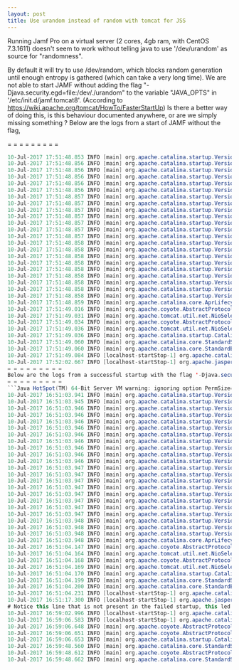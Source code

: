 ```yaml
---
layout: post
title: Use urandom instead of random with tomcat for JSS
---
```


Running Jamf Pro on a virtual server (2 cores, 4gb ram, with CentOS 7.3.1611) doesn't seem to work without telling java to use '/dev/urandom' as source for "randomness".

By default it will try to use /dev/random, which blocks random generation until enough entropy is gathered (which can take a very long time). We are not able to start JAMF without adding the flag "-Djava.security.egd=file:/dev/./urandom" to the variable "JAVA_OPTS" in '/etc/init.d/jamf.tomcat8'.  (According to https://wiki.apache.org/tomcat/HowTo/FasterStartUp) Is there a better way of doing this, is this behaviour documented anywhere, or are we simply missing something ? Below are the logs from a start of JAMF without the flag,

= = = = = = = = =
```Java HotSpot(TM) 64-Bit Server VM warning: ignoring option PermSize=256m; support was removed in 8.0 Java HotSpot(TM) 64-Bit Server VM warning: ignoring option MaxPermSize=256m; support was removed in 8.0
10-Jul-2017 17:51:48.853 INFO [main] org.apache.catalina.startup.VersionLoggerListener.log Server version: Apache Tomcat/8.0.43
10-Jul-2017 17:51:48.856 INFO [main] org.apache.catalina.startup.VersionLoggerListener.log Server built: Mar 28 2017 14:42:59 UTC
10-Jul-2017 17:51:48.856 INFO [main] org.apache.catalina.startup.VersionLoggerListener.log Server number: 8.0.43.0
10-Jul-2017 17:51:48.856 INFO [main] org.apache.catalina.startup.VersionLoggerListener.log OS Name: Linux
10-Jul-2017 17:51:48.856 INFO [main] org.apache.catalina.startup.VersionLoggerListener.log OS Version: 3.10.0-514.16.1.el7.x86_64
10-Jul-2017 17:51:48.856 INFO [main] org.apache.catalina.startup.VersionLoggerListener.log Architecture: amd64
10-Jul-2017 17:51:48.857 INFO [main] org.apache.catalina.startup.VersionLoggerListener.log Java Home: /usr/java/jdk1.8.0_131/jre
10-Jul-2017 17:51:48.857 INFO [main] org.apache.catalina.startup.VersionLoggerListener.log JVM Version: 1.8.0_131-b11
10-Jul-2017 17:51:48.857 INFO [main] org.apache.catalina.startup.VersionLoggerListener.log JVM Vendor: Oracle Corporation
10-Jul-2017 17:51:48.857 INFO [main] org.apache.catalina.startup.VersionLoggerListener.log CATALINA_BASE: /usr/local/jss/tomcat
10-Jul-2017 17:51:48.857 INFO [main] org.apache.catalina.startup.VersionLoggerListener.log CATALINA_HOME: /usr/local/jss/tomcat
10-Jul-2017 17:51:48.857 INFO [main] org.apache.catalina.startup.VersionLoggerListener.log Command line argument: -Djava.util.logging.config.file=/usr/local/jss/tomcat/conf/logging.properties
10-Jul-2017 17:51:48.857 INFO [main] org.apache.catalina.startup.VersionLoggerListener.log Command line argument: -Djava.util.logging.manager=org.apache.juli.ClassLoaderLogManager
10-Jul-2017 17:51:48.858 INFO [main] org.apache.catalina.startup.VersionLoggerListener.log Command line argument: -Djava.awt.headless=true
10-Jul-2017 17:51:48.858 INFO [main] org.apache.catalina.startup.VersionLoggerListener.log Command line argument: -Djdk.tls.ephemeralDHKeySize=2048
10-Jul-2017 17:51:48.858 INFO [main] org.apache.catalina.startup.VersionLoggerListener.log Command line argument: -Djava.protocol.handler.pkgs=org.apache.catalina.webresources
10-Jul-2017 17:51:48.858 INFO [main] org.apache.catalina.startup.VersionLoggerListener.log Command line argument: -XX:PermSize=256m
10-Jul-2017 17:51:48.858 INFO [main] org.apache.catalina.startup.VersionLoggerListener.log Command line argument: -XX:MaxPermSize=256m
10-Jul-2017 17:51:48.858 INFO [main] org.apache.catalina.startup.VersionLoggerListener.log Command line argument: -Djava.endorsed.dirs=/usr/local/jss/tomcat/endorsed
10-Jul-2017 17:51:48.858 INFO [main] org.apache.catalina.startup.VersionLoggerListener.log Command line argument: -Dcatalina.base=/usr/local/jss/tomcat
10-Jul-2017 17:51:48.858 INFO [main] org.apache.catalina.startup.VersionLoggerListener.log Command line argument: -Dcatalina.home=/usr/local/jss/tomcat
10-Jul-2017 17:51:48.858 INFO [main] org.apache.catalina.startup.VersionLoggerListener.log Command line argument: -Djava.io.tmpdir=/usr/local/jss/tomcat/temp
10-Jul-2017 17:51:48.859 INFO [main] org.apache.catalina.core.AprLifecycleListener.lifecycleEvent The APR based Apache Tomcat Native library which allows optimal performance in production environments was not found on the java.library.path: /usr/java/packages/lib/amd64:/usr/lib64:/lib64:/lib:/usr/lib
10-Jul-2017 17:51:49.016 INFO [main] org.apache.coyote.AbstractProtocol.init Initializing ProtocolHandler ["http-nio-127.0.0.1-8080"]
10-Jul-2017 17:51:49.031 INFO [main] org.apache.tomcat.util.net.NioSelectorPool.getSharedSelector Using a shared selector for servlet write/read
10-Jul-2017 17:51:49.034 INFO [main] org.apache.coyote.AbstractProtocol.init Initializing ProtocolHandler ["ajp-nio-8009"]
10-Jul-2017 17:51:49.036 INFO [main] org.apache.tomcat.util.net.NioSelectorPool.getSharedSelector Using a shared selector for servlet write/read
10-Jul-2017 17:51:49.036 INFO [main] org.apache.catalina.startup.Catalina.load Initialization processed in 667 ms
10-Jul-2017 17:51:49.060 INFO [main] org.apache.catalina.core.StandardService.startInternal Starting service Catalina
10-Jul-2017 17:51:49.060 INFO [main] org.apache.catalina.core.StandardEngine.startInternal Starting Servlet Engine: Apache Tomcat/8.0.43
10-Jul-2017 17:51:49.084 INFO [localhost-startStop-1] org.apache.catalina.startup.HostConfig.deployWAR Deploying web application archive /usr/local/jss/tomcat/webapps/ROOT.war
10-Jul-2017 17:52:02.667 INFO [localhost-startStop-1] org.apache.jasper.servlet.TldScanner.scanJars At least one JAR was scanned for TLDs yet contained no TLDs. Enable debug logging for this logger for a complete list of JARs that were scanned but no TLDs were found in them. Skipping unneeded JARs during scanning can improve startup time and JSP compilation time. ClassLoaderLeakPreventor: Settings for se.jiderhamn.classloader.leak.prevention.ClassLoaderLeakPreventor (CL: 0x624fc60c): ClassLoaderLeakPreventor: stopThreads = false ClassLoaderLeakPreventor: stopTimerThreads = true ClassLoaderLeakPreventor: executeShutdownHooks = true ClassLoaderLeakPreventor: threadWaitMs = 5000 ms ClassLoaderLeakPreventor: shutdownHookWaitMs = 10000 ms ClassLoaderLeakPreventor: Initializing context by loading some known offenders with system classloader``` <- This is the last row. Nothing shows up after this.
= = = = = = = = =
Below are the logs from a successful startup with the flag '-Djava.security.egd=file:/dev/./urandom' added,
= = = = = = = = =
```Java HotSpot(TM) 64-Bit Server VM warning: ignoring option PermSize=256m; support was removed in 8.0 Java HotSpot(TM) 64-Bit Server VM warning: ignoring option MaxPermSize=256m; support was removed in 8.0
10-Jul-2017 16:51:03.941 INFO [main] org.apache.catalina.startup.VersionLoggerListener.log Server version: Apache Tomcat/8.0.43
10-Jul-2017 16:51:03.945 INFO [main] org.apache.catalina.startup.VersionLoggerListener.log Server built: Mar 28 2017 14:42:59 UTC
10-Jul-2017 16:51:03.946 INFO [main] org.apache.catalina.startup.VersionLoggerListener.log Server number: 8.0.43.0
10-Jul-2017 16:51:03.946 INFO [main] org.apache.catalina.startup.VersionLoggerListener.log OS Name: Linux
10-Jul-2017 16:51:03.946 INFO [main] org.apache.catalina.startup.VersionLoggerListener.log OS Version: 3.10.0-514.16.1.el7.x86_64
10-Jul-2017 16:51:03.946 INFO [main] org.apache.catalina.startup.VersionLoggerListener.log Architecture: amd64
10-Jul-2017 16:51:03.946 INFO [main] org.apache.catalina.startup.VersionLoggerListener.log Java Home: /usr/java/jdk1.8.0_131/jre
10-Jul-2017 16:51:03.946 INFO [main] org.apache.catalina.startup.VersionLoggerListener.log JVM Version: 1.8.0_131-b11
10-Jul-2017 16:51:03.946 INFO [main] org.apache.catalina.startup.VersionLoggerListener.log JVM Vendor: Oracle Corporation
10-Jul-2017 16:51:03.946 INFO [main] org.apache.catalina.startup.VersionLoggerListener.log CATALINA_BASE: /usr/local/jss/tomcat
10-Jul-2017 16:51:03.946 INFO [main] org.apache.catalina.startup.VersionLoggerListener.log CATALINA_HOME: /usr/local/jss/tomcat
10-Jul-2017 16:51:03.947 INFO [main] org.apache.catalina.startup.VersionLoggerListener.log Command line argument: -Djava.util.logging.config.file=/usr/local/jss/tomcat/conf/logging.properties
10-Jul-2017 16:51:03.947 INFO [main] org.apache.catalina.startup.VersionLoggerListener.log Command line argument: -Djava.util.logging.manager=org.apache.juli.ClassLoaderLogManager
10-Jul-2017 16:51:03.947 INFO [main] org.apache.catalina.startup.VersionLoggerListener.log Command line argument: -Djava.awt.headless=true
10-Jul-2017 16:51:03.947 INFO [main] org.apache.catalina.startup.VersionLoggerListener.log Command line argument: -Djdk.tls.ephemeralDHKeySize=2048
10-Jul-2017 16:51:03.947 INFO [main] org.apache.catalina.startup.VersionLoggerListener.log Command line argument: -Djava.protocol.handler.pkgs=org.apache.catalina.webresources
10-Jul-2017 16:51:03.947 INFO [main] org.apache.catalina.startup.VersionLoggerListener.log Command line argument: -XX:PermSize=256m
10-Jul-2017 16:51:03.947 INFO [main] org.apache.catalina.startup.VersionLoggerListener.log Command line argument: -XX:MaxPermSize=256m
10-Jul-2017 16:51:03.947 INFO [main] org.apache.catalina.startup.VersionLoggerListener.log Command line argument: -Djava.endorsed.dirs=/usr/local/jss/tomcat/endorsed
10-Jul-2017 16:51:03.948 INFO [main] org.apache.catalina.startup.VersionLoggerListener.log Command line argument: -Dcatalina.base=/usr/local/jss/tomcat
10-Jul-2017 16:51:03.948 INFO [main] org.apache.catalina.startup.VersionLoggerListener.log Command line argument: -Dcatalina.home=/usr/local/jss/tomcat
10-Jul-2017 16:51:03.948 INFO [main] org.apache.catalina.startup.VersionLoggerListener.log Command line argument: -Djava.io.tmpdir=/usr/local/jss/tomcat/temp
10-Jul-2017 16:51:03.948 INFO [main] org.apache.catalina.core.AprLifecycleListener.lifecycleEvent The APR based Apache Tomcat Native library which allows optimal performance in production environments was not found on the java.library.path: /usr/java/packages/lib/amd64:/usr/lib64:/lib64:/lib:/usr/lib
10-Jul-2017 16:51:04.147 INFO [main] org.apache.coyote.AbstractProtocol.init Initializing ProtocolHandler ["http-nio-127.0.0.1-8080"]
10-Jul-2017 16:51:04.164 INFO [main] org.apache.tomcat.util.net.NioSelectorPool.getSharedSelector Using a shared selector for servlet write/read
10-Jul-2017 16:51:04.168 INFO [main] org.apache.coyote.AbstractProtocol.init Initializing ProtocolHandler ["ajp-nio-8009"]
10-Jul-2017 16:51:04.169 INFO [main] org.apache.tomcat.util.net.NioSelectorPool.getSharedSelector Using a shared selector for servlet write/read
10-Jul-2017 16:51:04.170 INFO [main] org.apache.catalina.startup.Catalina.load Initialization processed in 684 ms
10-Jul-2017 16:51:04.199 INFO [main] org.apache.catalina.core.StandardService.startInternal Starting service Catalina
10-Jul-2017 16:51:04.200 INFO [main] org.apache.catalina.core.StandardEngine.startInternal Starting Servlet Engine: Apache Tomcat/8.0.43
10-Jul-2017 16:51:04.231 INFO [localhost-startStop-1] org.apache.catalina.startup.HostConfig.deployWAR Deploying web application archive /usr/local/jss/tomcat/webapps/ROOT.war
10-Jul-2017 16:51:17.300 INFO [localhost-startStop-1] org.apache.jasper.servlet.TldScanner.scanJars At least one JAR was scanned for TLDs yet contained no TLDs. Enable debug logging for this logger for a complete list of JARs that were scanned but no TLDs were found in them. Skipping unneeded JARs during scanning can improve startup time and JSP compilation time. ClassLoaderLeakPreventor: Settings for se.jiderhamn.classloader.leak.prevention.ClassLoaderLeakPreventor (CL: 0x5811bf9f): ClassLoaderLeakPreventor: stopThreads = false ClassLoaderLeakPreventor: stopTimerThreads = true ClassLoaderLeakPreventor: executeShutdownHooks = true ClassLoaderLeakPreventor: threadWaitMs = 5000 ms ClassLoaderLeakPreventor: shutdownHookWaitMs = 10000 ms ClassLoaderLeakPreventor: Initializing context by loading some known offenders with system classloader
# Notice this line that is not present in the failed startup, this led me to believe there was something wrong with the initialization of the randomiser.
10-Jul-2017 16:59:02.996 INFO [localhost-startStop-1] org.apache.catalina.util.SessionIdGeneratorBase.createSecureRandom Creation of SecureRandom instance for session ID generation using [SHA1PRNG] took [446,973] milliseconds.  Attempting to load ESAPI.properties via file I/O. Attempting to load ESAPI.properties as resource file via file I/O. Not found in 'org.owasp.esapi.resources' directory or file not readable: /usr/local/jss/tomcat/ESAPI.properties Not found in SystemResource Directory/resourceDirectory: .esapi/ESAPI.properties Not found in 'user.home' (/usr/local/jss/tomcat) directory: /usr/local/jss/tomcat/esapi/ESAPI.properties Loading ESAPI.properties via file I/O failed. Exception was: java.io.FileNotFoundException Attempting to load ESAPI.properties via the classpath. SUCCESSFULLY LOADED ESAPI.properties via the CLASSPATH from '/ (root)' using current thread context class loader! Attempting to load validation.properties via file I/O. Attempting to load validation.properties as resource file via file I/O. Not found in 'org.owasp.esapi.resources' directory or file not readable: /usr/local/jss/tomcat/validation.properties Not found in SystemResource Directory/resourceDirectory: .esapi/validation.properties Not found in 'user.home' (/usr/local/jss/tomcat) directory: /usr/local/jss/tomcat/esapi/validation.properties Loading validation.properties via file I/O failed. Attempting to load validation.properties via the classpath. SUCCESSFULLY LOADED validation.properties via the CLASSPATH from '/ (root)' using current thread context class loader! SecurityConfiguration for ESAPI.printProperties not found in ESAPI.properties. Using default: false SecurityConfiguration for Encryptor.CipherTransformation not found in ESAPI.properties. Using default: AES/CBC/PKCS5Padding SecurityConfiguration for ESAPI.Logger not found in ESAPI.properties. Using default: org.owasp.esapi.reference.JavaLogFactory SecurityConfiguration for Logger.LogApplicationName not found in ESAPI.properties. Using default: true SecurityConfiguration for Logger.LogServerIP not found in ESAPI.properties. Using default: true
10-Jul-2017 16:59:06.583 INFO [localhost-startStop-1] org.apache.catalina.startup.HostConfig.deployWAR Deployment of web application archive /usr/local/jss/tomcat/webapps/ROOT.war has finished in 482,352 ms
10-Jul-2017 16:59:06.648 INFO [main] org.apache.coyote.AbstractProtocol.start Starting ProtocolHandler ["http-nio-127.0.0.1-8080"]
10-Jul-2017 16:59:06.651 INFO [main] org.apache.coyote.AbstractProtocol.start Starting ProtocolHandler ["ajp-nio-8009"]
10-Jul-2017 16:59:06.653 INFO [main] org.apache.catalina.startup.Catalina.start Server startup in 482482 ms CMFileReset:JAMFCMFILE CMSyslogReset:JAMFCMSYSLOG
10-Jul-2017 16:59:48.560 INFO [main] org.apache.catalina.core.StandardServer.await A valid shutdown command was received via the shutdown port. Stopping the Server instance. §10-Jul-2017 16:59:48.561 INFO [main] org.apache.coyote.AbstractProtocol.pause Pausing ProtocolHandler ["http-nio-127.0.0.1-8080"]
10-Jul-2017 16:59:48.612 INFO [main] org.apache.coyote.AbstractProtocol.pause Pausing ProtocolHandler ["ajp-nio-8009"]
10-Jul-2017 16:59:48.662 INFO [main] org.apache.catalina.core.StandardService.stopInternal Stopping service Catalina Starting deallocation Deallocation complete```
